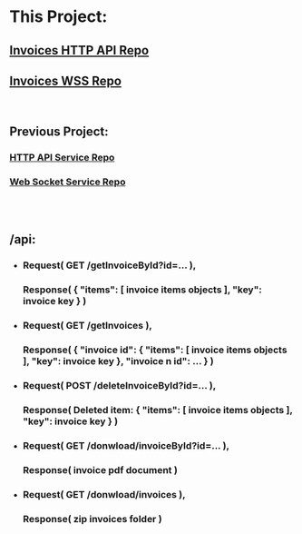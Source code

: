 # This Project:
## [Invoices HTTP API Repo](https://github.com/TooWorthless/InvoicesHttpApi)

## [Invoices WSS Repo](https://github.com/TooWorthless/InvoicesWSS)

<br>

## Previous Project:
### [HTTP API Service Repo](https://github.com/TooWorthless/HttpApiService)

### [Web Socket Service Repo](https://github.com/TooWorthless/WebSocketService)


<br><br>

## /api:
- ### Request( GET /getInvoiceById?id=... ),
    ### Response( { "items": [ invoice items objects ], "key": invoice key } )
- ### Request( GET /getInvoices ),
    ### Response( { "invoice id": { "items": [ invoice items objects ], "key": invoice key }, "invoice n id": ... } )
- ### Request( POST /deleteInvoiceById?id=... ),
    ### Response( Deleted item: { "items": [ invoice items objects ], "key": invoice key } )
- ### Request( GET /donwload/invoiceById?id=... ),
    ### Response( invoice pdf document )
- ### Request( GET /donwload/invoices ),
    ### Response( zip invoices folder )